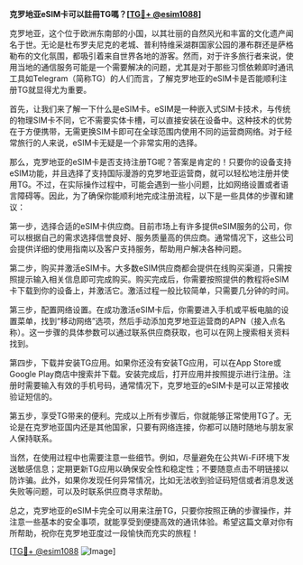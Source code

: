 **克罗地亚eSIM卡可以註冊TG嗎？[[TG💪+ @esim1088](https://t.me/s/esim1088)]**

克罗地亚，这个位于欧洲东南部的小国，以其壮丽的自然风光和丰富的文化遗产闻名于世。无论是杜布罗夫尼克的老城、普利特维采湖群国家公园的瀑布群还是萨格勒布的文化氛围，都吸引着来自世界各地的游客。然而，对于许多旅行者来说，使用当地的通信服务可能是一个需要解决的问题，尤其是对于那些习惯依赖即时通讯工具如Telegram（简称TG）的人们而言，了解克罗地亚的eSIM卡是否能顺利注册TG就显得尤为重要。

首先，让我们来了解一下什么是eSIM卡。eSIM是一种嵌入式SIM卡技术，与传统的物理SIM卡不同，它不需要实体卡槽，可以直接安装在设备中。这种技术的优势在于方便携带，无需更换SIM卡即可在全球范围内使用不同的运营商网络。对于经常旅行的人来说，eSIM卡无疑是一个非常实用的选择。

那么，克罗地亚的eSIM卡是否支持注册TG呢？答案是肯定的！只要你的设备支持eSIM功能，并且选择了支持国际漫游的克罗地亚运营商，就可以轻松地注册并使用TG。不过，在实际操作过程中，可能会遇到一些小问题，比如网络设置或者语言障碍等。因此，为了确保你能顺利地完成注册流程，以下是一些具体的步骤和建议：

第一步，选择合适的eSIM卡供应商。目前市场上有许多提供eSIM服务的公司，你可以根据自己的需求选择信誉良好、服务质量高的供应商。通常情况下，这些公司会提供详细的使用指南以及客户支持服务，帮助用户解决各种问题。

第二步，购买并激活eSIM卡。大多数eSIM供应商都会提供在线购买渠道，只需按照提示输入相关信息即可完成购买。购买完成后，你需要按照提供的教程将eSIM卡下载到你的设备上，并激活它。激活过程一般比较简单，只需要几分钟的时间。

第三步，配置网络设置。在成功激活eSIM卡后，你需要进入手机或平板电脑的设置菜单，找到“移动网络”选项，然后手动添加克罗地亚运营商的APN（接入点名称）。这一步骤的具体参数可以通过联系供应商获取，也可以在网上搜索相关资料找到。

第四步，下载并安装TG应用。如果你还没有安装TG应用，可以在App Store或Google Play商店中搜索并下载。安装完成后，打开应用并按照提示进行注册。注册时需要输入有效的手机号码，通常情况下，克罗地亚的eSIM卡是可以正常接收验证短信的。

第五步，享受TG带来的便利。完成以上所有步骤后，你就能够正常使用TG了。无论是在克罗地亚国内还是其他国家，只要有网络连接，你都可以随时随地与朋友家人保持联系。

当然，在使用过程中也需要注意一些细节。例如，尽量避免在公共Wi-Fi环境下发送敏感信息；定期更新TG应用以确保安全性和稳定性；不要随意点击不明链接以防诈骗。此外，如果你发现任何异常情况，比如无法收到验证码短信或者消息发送失败等问题，可以及时联系供应商寻求帮助。

总之，克罗地亚的eSIM卡完全可以用来注册TG，只要你按照正确的步骤操作，并注意一些基本的安全事项，就能享受到便捷高效的通讯体验。希望这篇文章对你有所帮助，祝你在克罗地亚度过一段愉快而充实的旅程！

[[TG💪+ @esim1088](https://t.me/s/esim1088) ![Image](https://i.postimg.cc/4NQfJmqS/Snipaste-2025-05-13-00-14-12.png)]